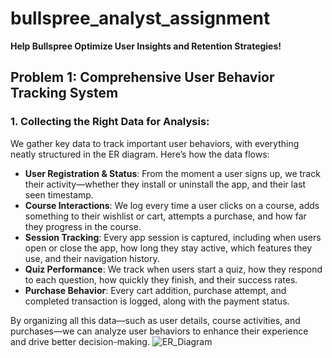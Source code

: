# bullspree_analyst_assignment
**Help Bullspree Optimize User Insights and Retention Strategies!**

## Problem 1: Comprehensive User Behavior Tracking System

### 1. Collecting the Right Data for Analysis:
We gather key data to track important user behaviors, with everything neatly structured in the ER diagram. Here’s how the data flows:

- **User Registration & Status**: From the moment a user signs up, we track their activity—whether they install or uninstall the app, and their last seen timestamp.
- **Course Interactions**: We log every time a user clicks on a course, adds something to their wishlist or cart, attempts a purchase, and how far they progress in the course.
- **Session Tracking**: Every app session is captured, including when users open or close the app, how long they stay active, which features they use, and their navigation history.
- **Quiz Performance**: We track when users start a quiz, how they respond to each question, how quickly they finish, and their success rates.
- **Purchase Behavior**: Every cart addition, purchase attempt, and completed transaction is logged, along with the payment status.

By organizing all this data—such as user details, course activities, and purchases—we can analyze user behaviors to enhance their experience and drive better decision-making.
![ER_Diagram](https://github.com/user-attachments/assets/0dea854d-f460-4586-bfae-878d66317260)

